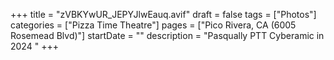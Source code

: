 +++
title = "zVBKYwUR_JEPYJlwEauq.avif"
draft = false
tags = ["Photos"]
categories = ["Pizza Time Theatre"]
pages = ["Pico Rivera, CA (6005 Rosemead Blvd)"]
startDate = ""
description = "Pasqually PTT Cyberamic in 2024 "
+++
